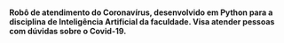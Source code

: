 #### Robô de atendimento do Coronavírus, desenvolvido em Python para a disciplina de Inteligência Artificial da faculdade. Visa atender pessoas com dúvidas sobre o Covid-19.
